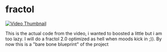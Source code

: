 # fractol
[![Video Thumbnail](path-to-your-thumbnail-image.png)](https://youtu.be/ANLW1zYbLcs)

This is the actual code from the video, i wanted to boosted a little but i am too lazy.
I will do a fractol 2.0 optimized as hell when moods kick in ;)). 
By now this is a "bare bone blueprint" of the project
